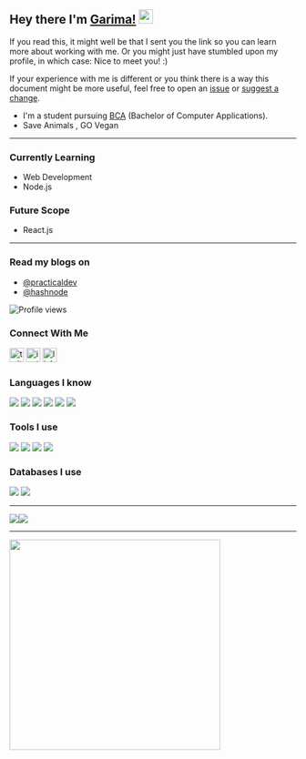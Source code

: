## Hey there I'm [Garima!](https://garima-sharma814.github.io/My-website/) <img src="https://media.giphy.com/media/hvRJCLFzcasrR4ia7z/giphy.gif" width="25px"></a>
If you read this, it might well be that I sent you the link so you can learn more about working with me. Or you might just have stumbled upon my profile, in which case: Nice to meet you! :)

If your experience with me is different or you think there is a way this document might be more useful, feel free to open an [issue](https://github.com/Garima-sharma814/Garima-sharma814/issues/new) or [suggest a change](https://github.com/Garima-sharma814/Garima-sharma814/edit/master/README.md).

- I'm a student pursuing [BCA](https://collegedunia.com/courses/bachelor-of-computer-applications-bca) (Bachelor of Computer Applications).
- Save Animals , GO Vegan
<hr>

### Currently Learning
- Web Development
- Node.js

### Future Scope 
- React.js
<hr>

### Read my blogs on 
- [@practicaldev](https://dev.to/garimasharma)
- [@hashnode](https://garimasharma.hashnode.dev/)

![Profile views](https://gpvc.arturio.dev/Garima-sharma814)

### Connect With Me 
[<img src='https://www.vectorlogo.zone/logos/twitter/twitter-official.svg' alt='twitter' height='25'>](https://twitter.com/garimavatss)
[<img src='https://www.vectorlogo.zone/logos/instagram/instagram-icon.svg' alt='instagram' height='25'>](https://www.instagram.com/garima.vatss/?r=nametag)  [<img src='https://www.vectorlogo.zone/logos/linkedin/linkedin-icon.svg' alt='linkedin' height='25'>](https://www.linkedin.com/in/garima-sharma-6621701b3) 


### Languages I know 
<img src="https://img.shields.io/badge/python%20-%2314354C.svg?&style=for-the-badge&logo=python&logoColor=white"/> <img src="https://img.shields.io/badge/c%20-%2300599C.svg?&style=for-the-badge&logo=c&logoColor=white"/> <img src="https://img.shields.io/badge/c++%20-%2300599C.svg?&style=for-the-badge&logo=c%2B%2B&ogoColor=white"/> <img src="https://img.shields.io/badge/java-%23ED8B00.svg?&style=for-the-badge&logo=java&logoColor=white"/> <img src="https://img.shields.io/badge/javascript%20-%2314354C.svg?&style=for-the-badge&logo=javascript&logoColor=white"/> <img src="https://img.shields.io/badge/html5%20-%2314354C.svg?&style=for-the-badge&logo=html5&logoColor=white"/>



### Tools I use 
<img src="https://img.shields.io/badge/VsCode%20-%2314354C.svg?&style=for-the-badge&logo=VsCode&logoColor=white"/> <img src="https://img.shields.io/badge/TurboC++%20-%2300599C.svg?&style=for-the-badge&logo=TurboC++&logoColor=white"/> <img src="https://img.shields.io/badge/CodeBlocks%20-%2300599C.svg?&style=for-the-badge&logo=CodeBlocks%2B%2B&ogoColor=white"/> <img src="https://img.shields.io/badge/Eclipse-%23ED8B00.svg?&style=for-the-badge&logo=Eclipse&logoColor=white"/>

### Databases I use
<img src="https://img.shields.io/badge/mysql-%2300f.svg?&style=for-the-badge&logo=mysql&logoColor=white"/> <img src="https://img.shields.io/badge/mongodb-%2300599C.svg?&style=for-the-badge&logo=mongodb&logoColor=black"/>
<hr>

 <img src="https://github-readme-stats.vercel.app/api?username=Garima-sharma814&show_icons=true&count_private=true&theme=react&bg_color=ffffff00&hide_border=true"><img src="https://github-readme-stats.vercel.app/api/top-langs/?username=Garima-sharma814&layout=compact&theme=react&bg_color=ffffff00&hide_border=true">
  
<hr>
<img src="https://wakatime.com/share/@GarimaSharma/e5e56850-fdc9-4441-9ff6-1b74b50efc31.svg" height="370">
